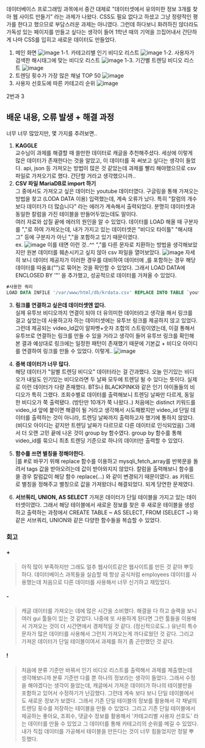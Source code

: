 데이터베이스 프로그래밍 과목에서 중간 대체로 "데이터셋에서 유의미한 정보 3개를 찾아 웹 사이트 만들기" 라는 과제가 나왔다. CSS도 필요 없다고 하셨고 그냥 정량적인 평가를 한다고 했으므로 부담스러운 과제는 아니였다. 
그런데 하다보니 화려하진 않더라도 가독성 있는 페이지를 만들고 싶다는 생각이 들어 1학년 때의 기억을 끄집어내서 간단하게 나마 CSS를 입히고 새로운 데이터도 만들었다. 

1. 메인 화면
![image](https://user-images.githubusercontent.com/69361613/97792291-ba4b6800-1c1f-11eb-891a-152e68a0c897.png)
1-1. 카테고리별 인기 비디오 리스트
![image](https://user-images.githubusercontent.com/69361613/97792304-dcdd8100-1c1f-11eb-839b-ef7184393fbf.png)
1-2. 사용자가 검색한 해시태그에 맞는 비디오 리스트
![image](https://user-images.githubusercontent.com/69361613/97792326-072f3e80-1c20-11eb-863d-8fd4158f9ff3.png)
1-3. 기간별 트렌딩 비디오 리스트
![image](https://user-images.githubusercontent.com/69361613/97792340-2c23b180-1c20-11eb-8049-c682813dcd5a.png)
2. 트렌딩 횟수가 가장 많은 채널 TOP 50 
![image](https://user-images.githubusercontent.com/69361613/97839703-0d0f4780-1d26-11eb-9441-99e99bd31bbe.png)
3. 사용자 선호도에 따른 카테고리 순위
![image](https://user-images.githubusercontent.com/69361613/97839843-5495d380-1d26-11eb-9abf-f2c7c23611c5.png)

2번과 3

## 배운 내용, 오류 발생 + 해결 과정
너무 너무 많았지만, 몇 가지를 추려보면..

1. **KAGGLE**  
교수님이 과제를 해결할 때 쓸만한 데이터로 캐글을 추천해주셨다. 세상에 이렇게 많은 데이터가 존재한다는 것을 알았고, 이 데이터를 꼭 써보고 싶다는 생각이 들었다. 
api, json 등 가져오는 방법이 많은 것 같았는데 과제를 빨리 해야했으므로 csv 파일로 가져오기로 했다. 간단할 거라고 생각했으니까..
2. **CSV 파일 MariaDB로 import 하기**  
그 중에서도 가져오고 싶은 데이터는 youtube 데이터였다. 구글링을 통해 가져오는 방법을 찾고 (LODA DATA 이용) 입력했는데, 계속 오류가 났다. 특히 "칼럼의 개수보다 데이터가 더 많습니다" 라는 에러가 계속해서 출력되었다. 분명히 데이터셋과 동일한 칼럼을 가진 테이블을 만들어두었는데도 말이다.  
여러 자료와 삽질 끝에 에러의 원인을 알 수 있었다. 데이터를 LOAD 해올 때 구분자를 ","로 하여 가져오는데, 내가 가지고 있는 데이터셋은 "비디오 타이틀" "해시태그" 등에 구분자가 아닌 ","을 포함하고 있기 때문이였다.  
ex. ![image](https://user-images.githubusercontent.com/69361613/97793154-71011580-1c2b-11eb-86ba-771d3088a77a.png)
이를 테면 이런 것..^^ 
","를 다른 문자로 치환하는 방법을 생각해보았지만 원본 데이터를 훼손시키고 싶지 않아 csv 파일을 열어보았다.
![image](https://user-images.githubusercontent.com/69361613/97793169-b9203800-1c2b-11eb-995b-f5339942586d.png)
자세히 보니 데이터 제공자가 이러한 경우를 대비하여 데이터에 ,를 포함하는 경우 해당 데이터를 따옴표("")로 묶어논 것을 확인할 수 있었다. 그래서 LOAD DATA에 ENCLOSED BY '"' 을 추가했고, 성공적으로 데이터를 가져올 수 있었다.
~~~sql 
#사용한 쿼리
LOAD DATA INFILE '/var/www/html/db/krdata.csv' REPLACE INTO TABLE `youtube`.`KR` COLUMNS TERMINATED BY ',' ENCLOSED BY '"' LINES TERMINATED BY '\r\n' IGNORE 1 LINES (video_id, title, pulishedAt, channelId, channelTitle, categoryId, trending_date,tags, view_count, likes, dislikes, comment_count, thumbnail_link);
~~~
3. **링크를 연결하고 싶은데 데이터셋엔 없다.**  
실제 유투브 비디오까지 연결이 되야 더 유의미한 데이터라고 생각을 해서 링크를 걸고 싶었는데 사용하고자 하는 데이터셋에는 유투브 링크를 제공하지 않고 있었다. 
그런데 제공되는 video_Id값이 알파벳+숫자 조합의 스트링이였는데, 이걸 통해서 유투브로 연결하는 링크를 만들 수 있을 거라고 생각이 들어 유투브 링크를 확인해본 결과 예상대로 링크에는 일정한 패턴이 존재했기 때문에 기본값 + 비디오 아이디를 연결하여 링크를 만들 수 있었다. 이렇게..
![image](https://user-images.githubusercontent.com/69361613/97793260-1c5e9a00-1c2d-11eb-99ba-9e2010fb2ee3.png)

4. **중복 데이터가 너무 많다.**  
해당 데이터가 "일별 트렌딩 비디오" 데이터라는 걸 간과했다. 오늘 인기있는 비디오가 내일도 인기있는 비디오라면 두 날짜 모두에 트렌딩 될 수 있다는 뜻이다. 실제로 이런 데이터가 다량 존재했다. BTS나 BLACKPINK와 같은 인기 아이돌들의 비디오가 특히 그랬다. 조회수별로 데이터를 출력해보니 트렌딩 날짜만 다르게, 동일한 비디오가 쭉 출력됐다. (방탄만 10개가 쭉 나왔다..) 처음에는 distinct 키워드를 video_id 앞에 붙이면 해결이 될 거라고 생각해서 시도해봤지만 video_id 단일 데이터를 출력하는 것이 아니라, 트렌딩 날짜까지 출력하고자 했기에 통하지 않았다. (비디오 아이디는 같지만 트렌딩 날짜가 다르므로 다른 데이터로 인식되었음)
그래서 더 오랜 고민 끝에 나온 것이 group by 함수였다. group by 함수를 통해 video_id를 묶으니 최초 트렌딩 기준으로 하나의 데이터만 출력할 수 있었다.

5. **함수를 쓰면 별칭을 정해야한다.**  
|를 #로 바꾸기 위해 replace 함수를 이용하고 mysqli_fetch_array를 반복문을 돌려서 tags 값을 받아오려는데 값이 받아와지지 않았다. 칼럼을 출력해보니 함수를 쓸 경우 칼럼값이 해당 함수 replace(...) 와 같이 변경되기 때문이였다.
as 키워드로 별칭을 정해주고 별칭으로 값을 가져왔더니 해결되었다. 되게 당연한 문제였다.

6. **서브쿼리, UNION, AS SELECT**
가져온 데이터가 단일 테이블을 가지고 있는 데이터셋이였다. 그래서 해당 테이블에서 새로운 정보를 찾은 후 새로운 테이블을 생성하고 출력하는 과정에서 CREATE TABLE ~ AS SELECT, FROM (SELECT ~) 와 같은 서브쿼리, UNION와 같은 다양한 함수들을 복습할 수 있었다.


### 회고
#### +
> 아직 많이 부족하지만 그래도 얼추 웹사이트같은 웹사이트를 만든 것 같아 뿌듯하다. 데이터베이스 과목들을 실습할 때 항상 공식처럼 employees 데이터를 사용했는데 처음으로 다른 데이터를 사용해서 너무 신기하고 재밌었다.

#### -
> 캐글 데이터를 가져오는 데에 많은 시간을 소비했다. 해결을 다 하고 슬랙을 보니 여러 gui 툴들이 있는 것 같았다. 나중에 또 사용하게 된다면 그런 툴들을 이용해서 가져오는 것이 더 시간면에서 경제적일 것 같다. (정신적으로도..) 유난히 특수문자가 많은 데이터를 사용해서 그런지 가져오는게 까다로웠던 것 같다. 그리고 가져온 데이터가 단일 테이블이여서 과제를 하기 좀 곤란했던 것 같다.

#### !
> 처음에 분류 기준만 바꿔서 인기 비디오 리스트를 출력해서 과제를 제출했는데 생각해보니까 분류 기준만 다를 뿐 하나의 정보라는 생각이 들었다. 그래서 수정을 해야겠다는 생각이 들었는데, 캐글에서 가져온 데이터가 하나의 테이블만을 포함하고 있어서 수정하기가 난감했다. 그런데 계속 보다 보니 단일 테이블에서도 새로운 정보가 보였다. 그래서 기존 단일 테이블의 정보를 활용해서 각 채널의 트렌딩 횟수를 저장하는 테이블을 만들 수 있었다. 그리고 기존 단일 테이블에서 제공하는 좋아요, 조회수, 댓글수 정보를 활용해서 '카테고리별 사용자 선호도' 라는 데이터를 만들 수 있었고 그 데이터를 통해 카테고리의 순위를 메길 수 있었다. 내가 직접 데이터를 가공해서 테이블을 만든다는 것이 너무 힘들었지만 정말 뿌듯했다. 
